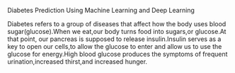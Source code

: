 Diabetes Prediction Using Machine Learning and Deep Learning

Diabetes refers to a group of diseases that affect how the body uses blood sugar(glucose).When we eat,our body turns food into sugars,or glucose.At that point, our pancreas is supposed to release insulin.Insulin serves as a key to open our cells,to allow the glucose to enter and allow us to use the glucose for energy.High blood glucose produces the symptoms of frequent urination,increased thirst,and increased hunger.


